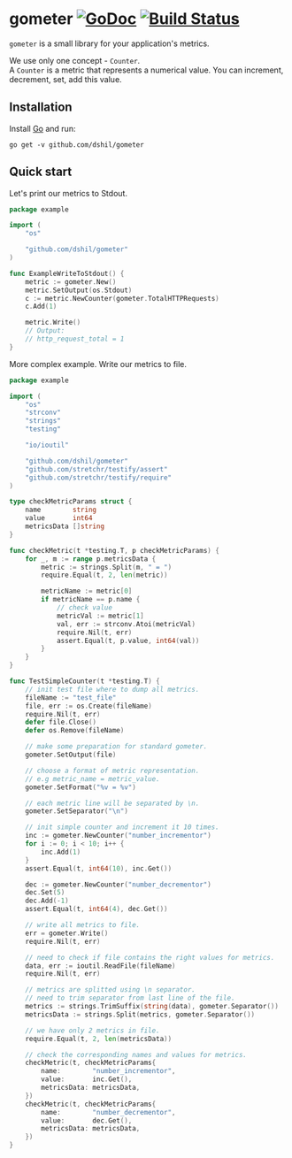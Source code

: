 # gometer [![GoDoc](https://godoc.org/github.com/dshil/gometer?status.svg)](https://godoc.org/github.com/dshil/gometer) [![Build Status](https://travis-ci.org/dshil/gometer.svg?branch=master)](https://travis-ci.org/dshil/gometer)


`gometer` is a small library for your application's metrics.

We use only one concept - `Counter`.   
A `Counter` is a metric that represents a numerical value. You can increment, decrement, set, add this value.   

## Installation

Install [Go](https://golang.org/) and run:

    go get -v github.com/dshil/gometer


## Quick start

Let's print our metrics to Stdout.
```go
package example

import (
	"os"

	"github.com/dshil/gometer"
)

func ExampleWriteToStdout() {
	metric := gometer.New()
	metric.SetOutput(os.Stdout)
	c := metric.NewCounter(gometer.TotalHTTPRequests)
	c.Add(1)

	metric.Write()
	// Output:
	// http_request_total = 1
}
```

More complex example. Write our metrics to file.

```go
package example

import (
	"os"
	"strconv"
	"strings"
	"testing"

	"io/ioutil"

	"github.com/dshil/gometer"
	"github.com/stretchr/testify/assert"
	"github.com/stretchr/testify/require"
)

type checkMetricParams struct {
	name        string
	value       int64
	metricsData []string
}

func checkMetric(t *testing.T, p checkMetricParams) {
	for _, m := range p.metricsData {
		metric := strings.Split(m, " = ")
		require.Equal(t, 2, len(metric))

		metricName := metric[0]
		if metricName == p.name {
			// check value
			metricVal := metric[1]
			val, err := strconv.Atoi(metricVal)
			require.Nil(t, err)
			assert.Equal(t, p.value, int64(val))
		}
	}
}

func TestSimpleCounter(t *testing.T) {
	// init test file where to dump all metrics.
	fileName := "test_file"
	file, err := os.Create(fileName)
	require.Nil(t, err)
	defer file.Close()
	defer os.Remove(fileName)

	// make some preparation for standard gometer.
	gometer.SetOutput(file)

	// choose a format of metric representation.
	// e.g metric_name = metric_value.
	gometer.SetFormat("%v = %v")

	// each metric line will be separated by \n.
	gometer.SetSeparator("\n")

	// init simple counter and increment it 10 times.
	inc := gometer.NewCounter("number_incrementor")
	for i := 0; i < 10; i++ {
		inc.Add(1)
	}
	assert.Equal(t, int64(10), inc.Get())

	dec := gometer.NewCounter("number_decrementor")
	dec.Set(5)
	dec.Add(-1)
	assert.Equal(t, int64(4), dec.Get())

	// write all metrics to file.
	err = gometer.Write()
	require.Nil(t, err)

	// need to check if file contains the right values for metrics.
	data, err := ioutil.ReadFile(fileName)
	require.Nil(t, err)

	// metrics are splitted using \n separator.
	// need to trim separator from last line of the file.
	metrics := strings.TrimSuffix(string(data), gometer.Separator())
	metricsData := strings.Split(metrics, gometer.Separator())

	// we have only 2 metrics in file.
	require.Equal(t, 2, len(metricsData))

	// check the corresponding names and values for metrics.
	checkMetric(t, checkMetricParams{
		name:        "number_incrementor",
		value:       inc.Get(),
		metricsData: metricsData,
	})
	checkMetric(t, checkMetricParams{
		name:        "number_decrementor",
		value:       dec.Get(),
		metricsData: metricsData,
	})
}
```
